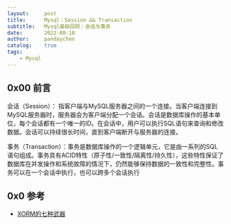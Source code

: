 ```yaml
---
layout:     post
title:      Mysql：Session && Transaction
subtitle:   Mysql基础回顾：会话与事务
date:       2022-08-18
author:     pandaychen
catalog:    true
tags:
    - Mysql
---
```



##  0x00    前言

会话（Session）： 指客户端与MySQL服务器之间的一个连接。当客户端连接到MySQL服务器时，服务器会为客户端分配一个会话。会话是数据库操作的基本单位，每个会话都有一个唯一的ID。在会话中，用户可以执行SQL语句来查询和修改数据。会话可以持续很长时间，直到客户端断开与服务器的连接。

事务（Transaction）：事务是数据库操作的一个逻辑单元，它是由一系列的SQL语句组成。事务具有ACID特性（原子性/一致性/隔离性/持久性），这些特性保证了数据库在并发操作和系统故障的情况下，仍然能够保持数据的一致性和完整性。事务可以在一个会话中执行，也可以跨多个会话执行


##  0x0	参考
-   [XORM的七种武器](https://xorm.io/zh/blog/xorm%E7%9A%84%E4%B8%83%E7%A7%8D%E6%AD%A6%E5%99%A8/)